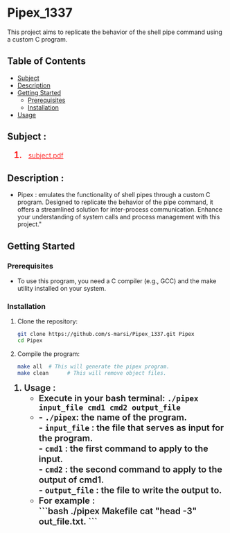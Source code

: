 # Pipex_1337 
This project aims to replicate the behavior of the shell pipe command using a custom C program. 

## Table of Contents
- [Subject](#subject)
- [Description](#description)
- [Getting Started](#getting-started)
  - [Prerequisites](#prerequisites)
  - [Installation](#installation)
- [Usage](#usage)

## Subject :
<ol style="margin-left: 15px;">
  <li style="font-size: 20px; font-weight: 600; color: red;">
     <a href="https://cdn.intra.42.fr/pdf/pdf/118145/en.subject.pdf" target="_blank" style="color: red; font-size: 15.5px; font-weight: 300; margin-left: 10px;"> subject.pdf </a>
  </li>
</ol>

## Description :
- Pipex : emulates the functionality of shell pipes through a custom C program. Designed to replicate the behavior of the pipe command, it offers a streamlined solution for inter-process communication. Enhance your understanding of system calls and process management with this project."

  
## Getting Started
### Prerequisites
- To use this program, you need a C compiler (e.g., GCC) and the make utility installed on your system.

### Installation
1. Clone the repository:
    ```bash
    git clone https://github.com/s-marsi/Pipex_1337.git Pipex
    cd Pipex
    ```
2. Compile the program:
    ```bash
    make all  # This will generate the pipex program.
    make clean      # This will remove object files.
    ```

<ol style="margin-left: 15px;">
  <li style="font-size: 20px; font-weight: 600;">
    Usage :
    <ul>
      <li>Execute in your bash terminal: <code>./pipex input_file cmd1 cmd2 output_file</code></li>
      <li> 
        - <code>./pipex</code>: the name of the program. </br>
        - <code>input_file</code> : the file that serves as input for the program. </br>
        - <code>cmd1</code> : the first command to apply to the input. </br>
        - <code>cmd2</code> : the second command to apply to the output of cmd1. </br>
        - <code>output_file</code> : the file to write the output to. </br>
      </li>
      <li> For example :  </br>
      ```bash
    ./pipex Makefile cat "head -3" out_file.txt.
    ```
      </li>
    </ul>
  </li>
</ol>
